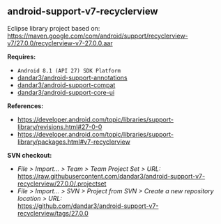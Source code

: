 ## android-support-v7-recyclerview

Eclipse library project based on:<br/>
https://maven.google.com/com/android/support/recyclerview-v7/27.0.0/recyclerview-v7-27.0.0.aar

**Requires:**
- `Android 8.1 (API 27) SDK Platform`
- [dandar3/android-support-annotations](https://github.com/dandar3/android-support-annotations/tree/27.0.0)
- [dandar3/android-support-compat](https://github.com/dandar3/android-support-compat/tree/27.0.0)
- [dandar3/android-support-core-ui](https://github.com/dandar3/android-support-core-ui/tree/27.0.0)

**References:**
- https://developer.android.com/topic/libraries/support-library/revisions.html#27-0-0
- https://developer.android.com/topic/libraries/support-library/packages.html#v7-recyclerview

**SVN checkout:**
- _File > Import... > Team > Team Project Set > URL:_<br/>
  https://raw.githubusercontent.com/dandar3/android-support-v7-recyclerview/27.0.0/.projectset
- _File > Import... > SVN > Project from SVN > Create a new repository location > URL:_<br/> 
  https://github.com/dandar3/android-support-v7-recyclerview/tags/27.0.0